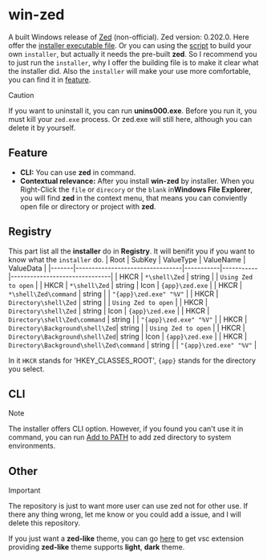 # win-zed

A built Windows release of [Zed](https://github.com/zed-industries/zed) (non-official). Zed version: 0.202.0. Here offer the [installer executable file](https://github.com/gzqccnu/win-zed/releases/download/0.1.0/win-zed-setup.exe). Or you can using the [script](./win-zed-setup.iss) to build your own `installer`, but actually it needs the pre-built **zed**. So I recommend you to just run the `installer`, why I offer the building file is to make it clear what the installer did. Also the `installer` will make your use more comfortable, you can find it in [feature](#feature).

> [!Caution]
> If you want to uninstall it, you can run **unins000.exe**. Before you run it, you must kill your `zed.exe` process. Or zed.exe will still here, although you can delete it by yourself.

## Feature
- **CLI:**
You can use **zed** in command.
- **Contextual relevance:**
After you install **win-zed** by installer. When you Right-Click the `file` or `direcory` or the `blank` in**Windows File Explorer**, you will find **zed** in the context menu, that means you can conviently open file or directory or project with **zed**.

## Registry
This part list all the **installer** do in **Registry**. It will benifit you if you want to know what the `installer` do.
| Root  | SubKey                          | ValueType | ValueName | ValueData                     |
|-------|---------------------------------|-----------|-----------|-------------------------------|
| HKCR  | `*\shell\Zed`                   | string    |           | `Using Zed to open`           |
| HKCR  | `*\shell\Zed`                   | string    | Icon      | `{app}\zed.exe`               |
| HKCR  | `*\shell\Zed\command`           | string    |           | `"{app}\zed.exe" "%V"`        |
| HKCR  | `Directory\shell\Zed`           | string    |           | `Using Zed to open`           |
| HKCR  | `Directory\shell\Zed`           | string    | Icon      | `{app}\zed.exe`               |
| HKCR  | `Directory\shell\Zed\command`   | string    |           | `"{app}\zed.exe" "%V"`        |
| HKCR  | `Directory\Background\shell\Zed`| string    |           | `Using Zed to open`           |
| HKCR  | `Directory\Background\shell\Zed`| string    | Icon      | `{app}\zed.exe`               |
| HKCR  | `Directory\Background\shell\Zed\command` | string |         | `"{app}\zed.exe" "%V"`    |


In it `HKCR` stands for 'HKEY_CLASSES_ROOT', `{app}` stands for the directory you select.

## CLI
> [!Note]
> The installer offers CLI option. However, if you found you can't use it in command, you can run [Add to PATH](./AddZedPATH.bat) to add zed directory to system environments.

## Other
> [!Important]
> The repository is just to want more user can use zed not for other use. If there any thing wrong, let me know or you could add a issue, and I will delete this repository.

If you just want a **zed-like** theme, you can go [here](https://github.com/gzqccnu/zed-one-theme-vsc) to get vsc extension providing **zed-like** theme supports **light**, **dark** theme.